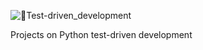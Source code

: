 ![🎳Test-driven_development](https://user-images.githubusercontent.com/110534527/210140622-7477512a-3513-4fcd-8538-1eb2ee3bcf5e.png)

Projects on Python test-driven development
